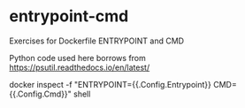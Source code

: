 # entrypoint-cmd

Exercises for Dockerfile ENTRYPOINT and CMD

Python code used here borrows from https://psutil.readthedocs.io/en/latest/

docker inspect -f "ENTRYPOINT={{.Config.Entrypoint}} CMD={{.Config.Cmd}}" shell

